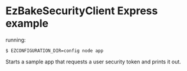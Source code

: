 # EzBakeSecurityClient Express example

running:

```
$ EZCONFIGURATION_DIR=config node app
```

Starts a sample app that requests a user security token and prints it out.
